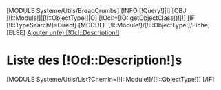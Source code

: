 
[MODULE Systeme/Utils/BreadCrumbs]
[INFO [!Query!]|I]
[OBJ [!I::Module!]|[!I::ObjectType!]|O]
[!Ocl:=[!O::getObjectClass()!]!]
[IF [!I::TypeSearch!]=Direct]
    [MODULE [!I::Module!]/[!I::ObjectType!]/Fiche]
[ELSE]
    <a href="/[!Sys::getMenu([!I::Module!]/[!I::ObjectType!])!]/Form" class="btn btn-danger pull-right btn-lg"><span class="glyphicon glyphicon-plus" aria-hidden="true"></span> Ajouter un(e) [!Ocl::Description!]</a>
    <h1>Liste des [!Ocl::Description!]s</h1>
    [MODULE Systeme/Utils/List?Chemin=[!I::Module!]/[!I::ObjectType!]]
[/IF]